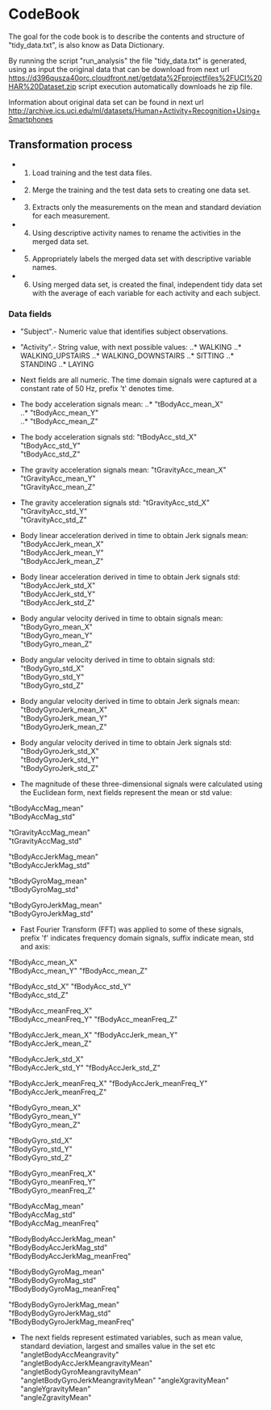 # CodeBook 
The goal for the code book is to describe the contents and structure of "tidy_data.txt", is also know as Data Dictionary.

By running the script "run_analysis" the file "tidy_data.txt" is generated, using as input the original data that can be download from next url https://d396qusza40orc.cloudfront.net/getdata%2Fprojectfiles%2FUCI%20HAR%20Dataset.zip script execution automatically downloads he zip file.

Information about original data set can be found in next url http://archive.ics.uci.edu/ml/datasets/Human+Activity+Recognition+Using+Smartphones


## Transformation process
* 1. Load training and the test data files.
* 2. Merge the training and the test data sets to creating one data set.
* 3. Extracts only the measurements on the mean and standard deviation for each measurement.
* 4. Using descriptive activity names to rename the activities in the merged data set.
* 5. Appropriately labels the merged data set with descriptive variable names.
* 6. Using merged data set, is created the final, independent tidy data set with the average of each variable for each activity and each subject.

### Data fields
* "Subject".- Numeric value that identifies subject observations.                           
* "Activity".- String value, with next possible values:
..* WALKING
..* WALKING_UPSTAIRS
..* WALKING_DOWNSTAIRS
..* SITTING
..* STANDING
..* LAYING

* Next fields are all numeric.
The time domain signals were captured at a constant rate of 50 Hz, prefix 't' denotes time.
  
* The body acceleration signals mean: 
..* "tBodyAcc_mean_X"                   
..* "tBodyAcc_mean_Y"                  
..* "tBodyAcc_mean_Z" 

* The body acceleration signals std:
"tBodyAcc_std_X"                   
"tBodyAcc_std_Y"                    
"tBodyAcc_std_Z"  

* The gravity acceleration signals mean: 
"tGravityAcc_mean_X"                
"tGravityAcc_mean_Y"               
"tGravityAcc_mean_Z"

* The gravity acceleration signals std: 
"tGravityAcc_std_X"                
"tGravityAcc_std_Y"                 
"tGravityAcc_std_Z" 

* Body linear acceleration derived in time to obtain Jerk signals mean:
"tBodyAccJerk_mean_X"               
"tBodyAccJerk_mean_Y"              
"tBodyAccJerk_mean_Z"  

* Body linear acceleration derived in time to obtain Jerk signals std:
"tBodyAccJerk_std_X"               
"tBodyAccJerk_std_Y"                
"tBodyAccJerk_std_Z"

* Body angular velocity derived in time to obtain signals mean:
"tBodyGyro_mean_X"                  
"tBodyGyro_mean_Y"                 
"tBodyGyro_mean_Z"

* Body angular velocity derived in time to obtain signals std:
"tBodyGyro_std_X"                  
"tBodyGyro_std_Y"                   
"tBodyGyro_std_Z"

* Body angular velocity derived in time to obtain Jerk signals mean:
"tBodyGyroJerk_mean_X"              
"tBodyGyroJerk_mean_Y"             
"tBodyGyroJerk_mean_Z"

* Body angular velocity derived in time to obtain Jerk signals std:
"tBodyGyroJerk_std_X"              
"tBodyGyroJerk_std_Y"               
"tBodyGyroJerk_std_Z" 

* The magnitude of these three-dimensional signals were calculated using the Euclidean form, next fields represent the mean or std value:

"tBodyAccMag_mean"                  
"tBodyAccMag_std"

"tGravityAccMag_mean"               
"tGravityAccMag_std" 

"tBodyAccJerkMag_mean"              
"tBodyAccJerkMag_std" 

"tBodyGyroMag_mean"                 
"tBodyGyroMag_std" 

"tBodyGyroJerkMag_mean"             
"tBodyGyroJerkMag_std" 

* Fast Fourier Transform (FFT) was applied to some of these signals, prefix 'f' indicates frequency domain signals, suffix indicate mean, std and axis:

"fBodyAcc_mean_X"                   
"fBodyAcc_mean_Y" 
"fBodyAcc_mean_Z"                   

"fBodyAcc_std_X"
"fBodyAcc_std_Y"                    
"fBodyAcc_std_Z"

"fBodyAcc_meanFreq_X"               
"fBodyAcc_meanFreq_Y"
"fBodyAcc_meanFreq_Z"               

"fBodyAccJerk_mean_X"
"fBodyAccJerk_mean_Y"               
"fBodyAccJerk_mean_Z"

"fBodyAccJerk_std_X"                
"fBodyAccJerk_std_Y"
"fBodyAccJerk_std_Z"                

"fBodyAccJerk_meanFreq_X"
"fBodyAccJerk_meanFreq_Y"           
"fBodyAccJerk_meanFreq_Z"          

"fBodyGyro_mean_X"                  
"fBodyGyro_mean_Y"                 
"fBodyGyro_mean_Z"                  

"fBodyGyro_std_X"                  
"fBodyGyro_std_Y"                   
"fBodyGyro_std_Z"                  

"fBodyGyro_meanFreq_X"              
"fBodyGyro_meanFreq_Y"             
"fBodyGyro_meanFreq_Z"              

"fBodyAccMag_mean"                 
"fBodyAccMag_std"                   
"fBodyAccMag_meanFreq"             

"fBodyBodyAccJerkMag_mean"          
"fBodyBodyAccJerkMag_std"          
"fBodyBodyAccJerkMag_meanFreq"      

"fBodyBodyGyroMag_mean"            
"fBodyBodyGyroMag_std"              
"fBodyBodyGyroMag_meanFreq"        

"fBodyBodyGyroJerkMag_mean"         
"fBodyBodyGyroJerkMag_std"         
"fBodyBodyGyroJerkMag_meanFreq"     


* The next fields represent estimated variables, such as mean value, standard deviation, largest and smalles value in the set etc
"angletBodyAccMeangravity"         
"angletBodyAccJerkMeangravityMean"  
"angletBodyGyroMeangravityMean"    
"angletBodyGyroJerkMeangravityMean" 
"angleXgravityMean"                
"angleYgravityMean"                 
"angleZgravityMean" 



